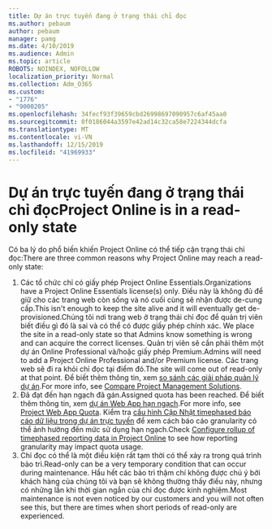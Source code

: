 ```yaml
---
title: Dự án trực tuyến đang ở trạng thái chỉ đọc
ms.author: pebaum
author: pebaum
manager: pamg
ms.date: 4/10/2019
ms.audience: Admin
ms.topic: article
ROBOTS: NOINDEX, NOFOLLOW
localization_priority: Normal
ms.collection: Adm_O365
ms.custom:
- "1776"
- "9000205"
ms.openlocfilehash: 34fecf93f39659cbd26998697090957c6af45aa0
ms.sourcegitcommit: 0f0186044a3597e42ad14c32ca58e7224344dcfa
ms.translationtype: MT
ms.contentlocale: vi-VN
ms.lasthandoff: 12/15/2019
ms.locfileid: "41969933"
---
```

# <a name="project-online-is-in-a-read-only-state"></a><span data-ttu-id="58a3b-102">Dự án trực tuyến đang ở trạng thái chỉ đọc</span><span class="sxs-lookup"><span data-stu-id="58a3b-102">Project Online is in a read-only state</span></span>

<span data-ttu-id="58a3b-103">Có ba lý do phổ biến khiến Project Online có thể tiếp cận trạng thái chỉ đọc:</span><span class="sxs-lookup"><span data-stu-id="58a3b-103">There are three common reasons why Project Online may reach a read-only state:</span></span>

1. <span data-ttu-id="58a3b-104">Các tổ chức chỉ có giấy phép Project Online Essentials.</span><span class="sxs-lookup"><span data-stu-id="58a3b-104">Organizations have a Project Online Essentials license(s) only.</span></span> <span data-ttu-id="58a3b-105">Điều này là không đủ để giữ cho các trang web còn sống và nó cuối cùng sẽ nhận được de-cung cấp.</span><span class="sxs-lookup"><span data-stu-id="58a3b-105">This isn't enough to keep the site alive and it will eventually get de-provisioned.</span></span><span data-ttu-id="58a3b-106">Chúng tôi nơi trang web ở trạng thái chỉ đọc để quản trị viên biết điều gì đó là sai và có thể có được giấy phép chính xác.</span><span class="sxs-lookup"><span data-stu-id="58a3b-106"> We place the site in a read-only state so that Admins know something is wrong and can acquire the correct licenses.</span></span> <span data-ttu-id="58a3b-107">Quản trị viên sẽ cần phải thêm một dự án Online Professional và/hoặc giấy phép Premium.</span><span class="sxs-lookup"><span data-stu-id="58a3b-107">Admins will need to add a Project Online Professional and/or Premium license.</span></span> <span data-ttu-id="58a3b-108">Các trang web sẽ đi ra khỏi chỉ đọc tại điểm đó.</span><span class="sxs-lookup"><span data-stu-id="58a3b-108">The site will come out of read-only at that point.</span></span> <span data-ttu-id="58a3b-109">Để biết thêm thông tin, xem [so sánh các giải pháp quản lý dự án](https://products.office.com/project/compare-microsoft-project-management-software?tab=1).</span><span class="sxs-lookup"><span data-stu-id="58a3b-109">For more info, see [Compare Project Management Solutions](https://products.office.com/project/compare-microsoft-project-management-software?tab=1).</span></span>
2. <span data-ttu-id="58a3b-110">Đã đạt đến hạn ngạch đã gán.</span><span class="sxs-lookup"><span data-stu-id="58a3b-110">Assigned quota has been reached.</span></span> <span data-ttu-id="58a3b-111">Để biết thêm thông tin, xem [dự án Web App hạn ngạch](https://docs.microsoft.com/projectonline/tune-project-online-performance#project-web-app-quota).</span><span class="sxs-lookup"><span data-stu-id="58a3b-111">For more info, see [Project Web App Quota](https://docs.microsoft.com/projectonline/tune-project-online-performance#project-web-app-quota).</span></span> <span data-ttu-id="58a3b-112">Kiểm tra [cấu hình Cập Nhật timephased báo cáo dữ liệu trong dự án trực tuyến](https://docs.microsoft.com/ProjectOnline/configure-rollup-of-timephased-reporting-data-in-project-online?redirectSourcePath=%252fen-us%252farticle%252fConfigure-rollup-of-timephased-reporting-data-in-Project-Online-da8487fe-899e-4510-a264-e2ebc948928c) để xem cách báo cáo granularity có thể ảnh hưởng đến mức sử dụng hạn ngạch.</span><span class="sxs-lookup"><span data-stu-id="58a3b-112">Check [Configure rollup of timephased reporting data in Project Online](https://docs.microsoft.com/ProjectOnline/configure-rollup-of-timephased-reporting-data-in-project-online?redirectSourcePath=%252fen-us%252farticle%252fConfigure-rollup-of-timephased-reporting-data-in-Project-Online-da8487fe-899e-4510-a264-e2ebc948928c) to see how reporting granularity may impact quota usage.</span></span>
3. <span data-ttu-id="58a3b-113">Chỉ đọc có thể là một điều kiện rất tạm thời có thể xảy ra trong quá trình bảo trì.</span><span class="sxs-lookup"><span data-stu-id="58a3b-113">Read-only can be a very temporary condition that can occur during maintenance.</span></span> <span data-ttu-id="58a3b-114">Hầu hết các bảo trì thậm chí không được chú ý bởi khách hàng của chúng tôi và bạn sẽ không thường thấy điều này, nhưng có những lần khi thời gian ngắn của chỉ đọc được kinh nghiệm.</span><span class="sxs-lookup"><span data-stu-id="58a3b-114">Most maintenance is not even noticed by our customers and you will not often see this, but there are times when short periods of read-only are experienced.</span></span>
